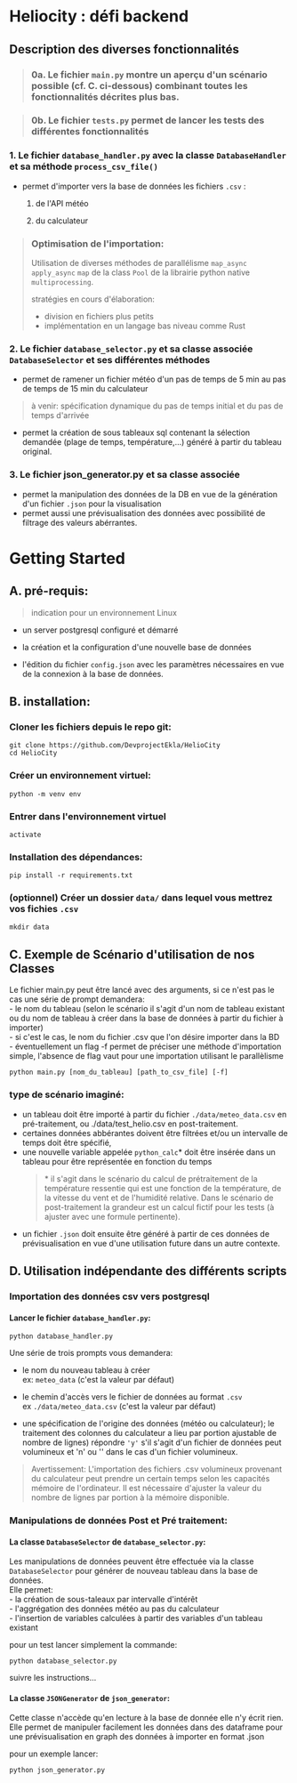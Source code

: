 
# Heliocity : défi backend

## Description des diverses fonctionnalités

> ### 0a. Le fichier `main.py` montre un aperçu d'un scénario possible (cf. C. ci-dessous) combinant toutes les fonctionnalités décrites plus bas.

> ### 0b. Le fichier `tests.py` permet de lancer les tests des différentes fonctionnalités

### 1. Le fichier `database_handler.py` avec la classe `DatabaseHandler` et sa méthode `process_csv_file()` 

- permet d'importer vers la base de données les fichiers `.csv` :

    1. de l'API météo  

    2. du calculateur  
  
> ### Optimisation de l'importation:
> Utilisation de diverses méthodes de parallélisme `map_async` `apply_async` `map` de la class `Pool` de la librairie python native `multiprocessing`.
>    
> stratégies en cours d'élaboration:  
> - division en fichiers plus petits
> - implémentation en un langage bas niveau comme Rust

### 2. Le fichier `database_selector.py` et sa classe associée `DatabaseSelector` et ses différentes méthodes  

- permet de ramener un fichier météo d'un pas de temps de 5 min au pas de temps de 15 min du calculateur 
> à venir: spécification dynamique du pas de temps initial et du pas de temps d'arrivée

- permet la création de sous tableaux sql contenant la sélection demandée (plage de temps, température,...) généré à partir du tableau original.

### 3. Le fichier json_generator.py et sa classe associée

- permet la manipulation des données de la DB en vue de la génération d'un fichier `.json` pour la visualisation
- permet aussi une prévisualisation des données avec possibilité de filtrage des valeurs abérrantes.

# Getting Started

## A. pré-requis:  

> indication pour un environnement Linux

- un server postgresql configuré et démarré 

- la création et la configuration d'une nouvelle base de données

- l'édition du fichier `config.json` avec les paramètres nécessaires en vue de la connexion à la base de données.

## B. installation:

### Cloner les fichiers depuis le repo git:

`git clone https://github.com/DevprojectEkla/HelioCity`  
`cd HelioCity`

### Créer un environnement virtuel:

`python -m venv env`

### Entrer dans l'environnement virtuel

`activate`

### Installation des dépendances:

`pip install -r requirements.txt`

### (optionnel) Créer un dossier `data/` dans lequel vous mettrez vos fichies `.csv`

`mkdir data`  

## C.  Exemple de Scénario d'utilisation de nos Classes  

Le fichier main.py peut être lancé avec des arguments, si ce n'est pas le cas une série de prompt demandera:  
    - le nom du tableau (selon le scénario il s'agit d'un nom de tableau existant ou du nom de tableau à créer dans la base de données à partir du fichier à importer)  
    - si c'est le cas, le nom du fichier .csv que l'on désire importer dans la BD  
    - éventuellement un flag -f permet de préciser une méthode d'importation simple, l'absence de flag vaut pour une importation utilisant le parallèlisme  

`python main.py [nom_du_tableau] [path_to_csv_file] [-f]`  

### type de scénario imaginé:  

- un tableau doit être importé à partir du fichier `./data/meteo_data.csv` en pré-traitement, ou ./data/test_helio.csv en post-traitement.  
- certaines données abbérantes doivent être filtrées et/ou un intervalle de temps doit être spécifié,  
- une nouvelle variable appelée `python_calc`* doit être insérée dans un tableau pour être représentée en fonction du temps  
  > &#42; il s'agit dans le scénario du calcul de prétraitement de la température ressentie qui est une fonction de la température, de la vitesse du vent et de l'humidité relative. Dans le scénario de post-traitement la grandeur est un calcul fictif pour les tests (à ajuster avec une formule pertinente).  
- un fichier `.json` doit ensuite être généré à partir de ces données de prévisualisation en vue d'une utilisation future dans un autre contexte.  

## D. Utilisation indépendante des différents scripts

### Importation des données csv vers postgresql

#### Lancer le fichier `database_handler.py`:

`python database_handler.py`

Une série de trois prompts vous demandera:

- le nom du nouveau tableau à créer  
ex: `meteo_data` (c'est la valeur par défaut)  

- le chemin d'accès vers le fichier de données au format `.csv`  
ex `./data/meteo_data.csv` (c'est la valeur par défaut)  

- une spécification de l'origine des données (météo ou calculateur); le traitement des colonnes du calculateur a lieu par portion ajustable de nombre de lignes) répondre `'y'` s'il s'agit d'un fichier de données peut volumineux et 'n' ou '' dans le cas d'un fichier volumineux.   
> Avertissement: L'importation des fichiers .csv volumineux provenant du calculateur peut prendre un certain temps selon les capacités mémoire de l'ordinateur. Il est nécessaire d'ajuster la valeur du nombre de lignes par portion à la mémoire disponible. 

### Manipulations de données Post et Pré traitement:

#### La classe `DatabaseSelector` de `database_selector.py`:  

Les manipulations de données peuvent être effectuée via la classe `DatabaseSelector` pour générer de nouveau tableau dans la base de données.  
Elle permet:  
    - la création de sous-taleaux par intervalle d'intérêt  
    - l'aggrégation des données météo au pas du calculateur  
    - l'insertion de variables calculées à partir des variables d'un tableau existant  


pour un test lancer simplement la commande:  

`python database_selector.py`

suivre les instructions...

#### La classe `JSONGenerator` de `json_generator`:

Cette classe n'accède qu'en lecture à la base de donnée elle n'y écrit rien. Elle permet de manipuler facilement les données dans des dataframe
pour une prévisualisation en graph des données à importer en format .json

pour un exemple lancer:

`python json_generator.py`


